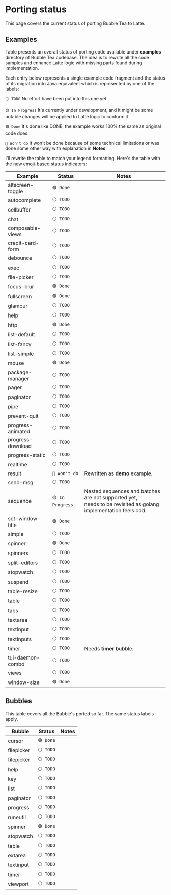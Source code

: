 # Porting status
This page covers the current status of porting Bubble Tea to Latte.

## Examples
Table presents an overall status of porting code available under **examples** directory of Bubble Tea codebase. The idea is to rewrite all the code samples and enhance Latte logic with missing parts found during implementation.

Each entry below represents a single example code fragment and the status of its migration into Java equivalent which is represented by one of the labels:

`⚪ TODO` No effort have been put into this one yet 

`🟡 In Progress` It's currently under development, and it might be some notable changes will be applied to Latte logic to conform it

`🟢 Done` It's done like DONE, the example works 100% the same as original code does.

`🔴 Won't do` It won't be done because of some technical limitations or was done some other way with explanation in **Notes**.

I'll rewrite the table to match your legend formatting. Here's the table with the new emoji-based status indicators:

| Example  | Status  | Notes
|-----------------| ------- | --------
| altscreen-toggle | `🟢 Done` |
| autocomplete | `⚪ TODO` |
| cellbuffer | `⚪ TODO` |
| chat | `⚪ TODO` |
| composable-views | `⚪ TODO` |
| credit-card-form | `⚪ TODO` |
| debounce | `⚪ TODO` |
| exec | `⚪ TODO` |
| file-picker | `⚪ TODO` |
| focus-blur | `🟢 Done` |
| fullscreen | `🟢 Done` |
| glamour | `⚪ TODO` |
| help | `⚪ TODO` |
| http | `🟢 Done` |
| list-default | `⚪ TODO` |
| list-fancy | `⚪ TODO` |
| list-simple | `⚪ TODO` |
| mouse | `🟢 Done` |
| package-manager | `⚪ TODO` |
| pager | `⚪ TODO` |
| paginator | `⚪ TODO` |
| pipe | `⚪ TODO` |
| prevent-quit | `⚪ TODO` |
| progress-animated | `⚪ TODO` |
| progress-download | `⚪ TODO` |
| progress-static | `⚪ TODO` |
| realtime | `⚪ TODO` |
| result | `🔴 Won't do` | Rewritten as **demo** example.
| send-msg | `⚪ TODO` |
| sequence | `🟡 In Progress` | Nested sequences and batches are not supported yet,<br>needs to be revisited as golang implementation feels odd.
| set-window-title | `🟢 Done` |
| simple | `⚪ TODO` |
| spinner | `🟢 Done` |
| spinners | `⚪ TODO` |
| split-editors | `⚪ TODO` |
| stopwatch | `⚪ TODO` |
| suspend | `⚪ TODO` |
| table-resize | `⚪ TODO` |
| table | `⚪ TODO` |
| tabs | `⚪ TODO` |
| textarea | `⚪ TODO` |
| textinput | `⚪ TODO` |
| textinputs | `⚪ TODO` |
| timer | `⚪ TODO` | Needs **timer** bubble.
| tui-daemon-combo | `⚪ TODO` |
| views | `⚪ TODO` |
| window-size | `🟢 Done` |


## Bubbles
This table covers all the Bubble's ported so far. The same status labels apply.

| Bubble  | Status  | Notes
|-----------------| ------- | --------
| cursor | `🟢 Done` |
| filepicker | `⚪ TODO` |
| filepicker | `⚪ TODO` |
| help | `⚪ TODO` |
| key | `⚪ TODO` |
| list | `⚪ TODO` |
| paginator | `⚪ TODO` |
| progress | `⚪ TODO` |
| runeutil | `⚪ TODO` |
| spinner | `🟢 Done` |
| stopwatch | `⚪ TODO` |
| table | `⚪ TODO` |
| extarea | `⚪ TODO` |
| textinput | `⚪ TODO` |
| timer | `⚪ TODO` |
| viewport | `⚪ TODO` |
